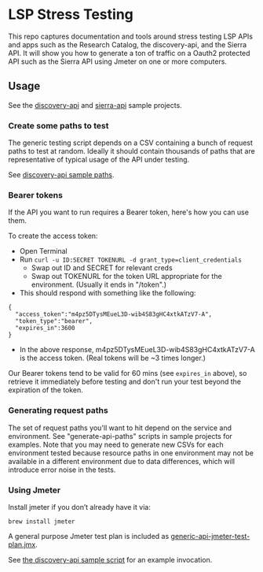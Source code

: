 # LSP Stress Testing

This repo captures documentation and tools around stress testing LSP APIs and apps such as the Research Catalog, the discovery-api, and the Sierra API. It will show you how to generate a ton of traffic on a Oauth2 protected API such as the Sierra API using Jmeter on one or more computers.

## Usage

See the [discovery-api](./discovery-api) and [sierra-api](./sierra-api) sample projects.

### Create some paths to test

The generic testing script depends on a CSV containing a bunch of request paths to test at random. Ideally it should contain thousands of paths that are representative of typical usage of the API under testing.

See [discovery-api sample paths](./discovery-api/sample-paths.csv).

### Bearer tokens

If the API you want to run requires a Bearer token, here's how you can use them.

To create the access token:

 - Open Terminal
 - Run `curl -u ID:SECRET TOKENURL -d grant_type=client_credentials`
   - Swap out ID and SECRET for relevant creds
   - Swap out TOKENURL for the token URL appropriate for the environment. (Usually it ends in "/token".)
 - This should respond with something like the following:

```
{
  "access_token":"m4pz5DTysMEueL3D-wib4S83gHC4xtkATzV7-A",
  "token_type":"bearer",
  "expires_in":3600
}
```

 - In the above response, m4pz5DTysMEueL3D-wib4S83gHC4xtkATzV7-A is the access token. (Real tokens will be ~3 times longer.)

Our Bearer tokens tend to be valid for 60 mins (see `expires_in` above), so retrieve it immediately before testing and don't run your test beyond the expiration of the token.

### Generating request paths

The set of request paths you'll want to hit depend on the service and environment. See "generate-api-paths" scripts in sample projects for examples. Note that you may need to generate new CSVs for each environment tested because resource paths in one environment may not be available in a different environment due to data differences, which will introduce error noise in the tests.

### Using Jmeter

Install jmeter if you don’t already have it via:

`brew install jmeter`

A general purpose Jmeter test plan is included as [generic-api-jmeter-test-plan.jmx](./generic-api-jmeter-test-plan.jmx).

See [the discovery-api sample script](./discovery-api/) for an example invocation.
